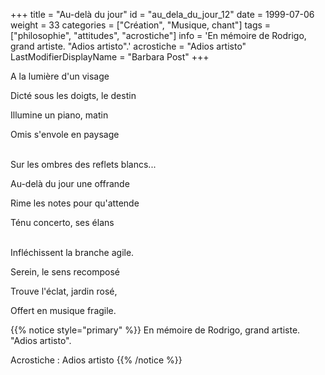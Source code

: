 +++
title = "Au-delà du jour"
id = "au_dela_du_jour_12"
date = 1999-07-06
weight = 33
categories = ["Création", "Musique, chant"]
tags = ["philosophie", "attitudes", "acrostiche"]
info = 'En mémoire de Rodrigo, grand artiste. "Adios artisto".'
acrostiche = "Adios artisto"
LastModifierDisplayName = "Barbara Post"
+++

A la lumière d'un visage

Dicté sous les doigts, le destin

Illumine un piano, matin

Omis s'envole en paysage

 \
Sur les ombres des reflets blancs...

Au-delà du jour une offrande

Rime les notes pour qu'attende

Ténu concerto, ses élans

 \
Infléchissent la branche agile.

Serein, le sens recomposé

Trouve l'éclat, jardin rosé,

Offert en musique fragile.

{{% notice style="primary" %}}
En mémoire de Rodrigo, grand artiste. \"Adios artisto\".

Acrostiche : Adios artisto
{{% /notice %}}

